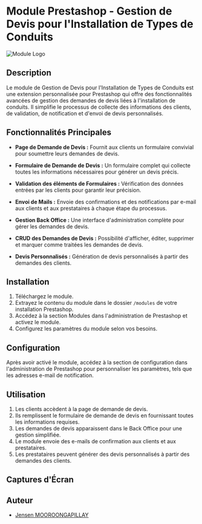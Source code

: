 # Module Prestashop - Gestion de Devis pour l'Installation de Types de Conduits

![Module Logo](https://www.svgrepo.com/show/354207/prestashop.svg)

## Description

Le module de Gestion de Devis pour l'Installation de Types de Conduits est une extension personnalisée pour Prestashop qui offre des fonctionnalités avancées de gestion des demandes de devis liées à l'installation de conduits. Il simplifie le processus de collecte des informations des clients, de validation, de notification et d'envoi de devis personnalisés.

## Fonctionnalités Principales

- **Page de Demande de Devis :** Fournit aux clients un formulaire convivial pour soumettre leurs demandes de devis.

- **Formulaire de Demande de Devis :** Un formulaire complet qui collecte toutes les informations nécessaires pour générer un devis précis.

- **Validation des éléments de Formulaires :** Vérification des données entrées par les clients pour garantir leur précision.

- **Envoi de Mails :** Envoie des confirmations et des notifications par e-mail aux clients et aux prestataires à chaque étape du processus.

- **Gestion Back Office :** Une interface d'administration complète pour gérer les demandes de devis.

- **CRUD des Demandes de Devis :** Possibilité d'afficher, éditer, supprimer et marquer comme traitées les demandes de devis.

- **Devis Personnalisés :** Génération de devis personnalisés à partir des demandes des clients.

## Installation

1. Téléchargez le module.
2. Extrayez le contenu du module dans le dossier `/modules` de votre installation Prestashop.
3. Accédez à la section Modules dans l'administration de Prestashop et activez le module.
4. Configurez les paramètres du module selon vos besoins.

## Configuration

Après avoir activé le module, accédez à la section de configuration dans l'administration de Prestashop pour personnaliser les paramètres, tels que les adresses e-mail de notification.

## Utilisation

1. Les clients accèdent à la page de demande de devis.
2. Ils remplissent le formulaire de demande de devis en fournissant toutes les informations requises.
3. Les demandes de devis apparaissent dans le Back Office pour une gestion simplifiée.
4. Le module envoie des e-mails de confirmation aux clients et aux prestataires.
5. Les prestataires peuvent générer des devis personnalisés à partir des demandes des clients.

## Captures d'Écran


## Auteur

- [Jensen MOOROONGAPILLAY](https://github.com/JensenMPillay)

